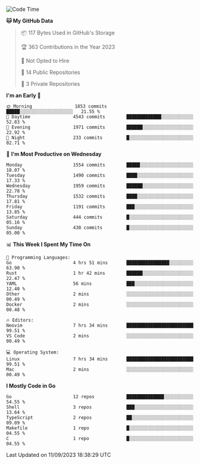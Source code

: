 <!--START_SECTION:waka-->
![Code Time](http://img.shields.io/badge/Code%20Time-145%20hrs%2032%20mins-blue)

**🐱 My GitHub Data** 

> 📦 117 Bytes Used in GitHub's Storage 
 > 
> 🏆 363 Contributions in the Year 2023
 > 
> 🚫 Not Opted to Hire
 > 
> 📜 14 Public Repositories 
 > 
> 🔑 3 Private Repositories 
 > 
**I'm an Early 🐤** 

```text
🌞 Morning                1853 commits        █████░░░░░░░░░░░░░░░░░░░░   21.55 % 
🌆 Daytime                4543 commits        █████████████░░░░░░░░░░░░   52.83 % 
🌃 Evening                1971 commits        ██████░░░░░░░░░░░░░░░░░░░   22.92 % 
🌙 Night                  233 commits         █░░░░░░░░░░░░░░░░░░░░░░░░   02.71 % 
```
📅 **I'm Most Productive on Wednesday** 

```text
Monday                   1554 commits        █████░░░░░░░░░░░░░░░░░░░░   18.07 % 
Tuesday                  1490 commits        ████░░░░░░░░░░░░░░░░░░░░░   17.33 % 
Wednesday                1959 commits        ██████░░░░░░░░░░░░░░░░░░░   22.78 % 
Thursday                 1532 commits        ████░░░░░░░░░░░░░░░░░░░░░   17.81 % 
Friday                   1191 commits        ███░░░░░░░░░░░░░░░░░░░░░░   13.85 % 
Saturday                 444 commits         █░░░░░░░░░░░░░░░░░░░░░░░░   05.16 % 
Sunday                   430 commits         █░░░░░░░░░░░░░░░░░░░░░░░░   05.00 % 
```


📊 **This Week I Spent My Time On** 

```text
💬 Programming Languages: 
Go                       4 hrs 51 mins       ████████████████░░░░░░░░░   63.90 % 
Rust                     1 hr 42 mins        ██████░░░░░░░░░░░░░░░░░░░   22.47 % 
YAML                     56 mins             ███░░░░░░░░░░░░░░░░░░░░░░   12.40 % 
Other                    2 mins              ░░░░░░░░░░░░░░░░░░░░░░░░░   00.49 % 
Docker                   2 mins              ░░░░░░░░░░░░░░░░░░░░░░░░░   00.48 % 

🔥 Editors: 
Neovim                   7 hrs 34 mins       █████████████████████████   99.51 % 
VS Code                  2 mins              ░░░░░░░░░░░░░░░░░░░░░░░░░   00.49 % 

💻 Operating System: 
Linux                    7 hrs 34 mins       █████████████████████████   99.51 % 
Mac                      2 mins              ░░░░░░░░░░░░░░░░░░░░░░░░░   00.49 % 
```

**I Mostly Code in Go** 

```text
Go                       12 repos            ██████████████░░░░░░░░░░░   54.55 % 
Shell                    3 repos             ███░░░░░░░░░░░░░░░░░░░░░░   13.64 % 
TypeScript               2 repos             ██░░░░░░░░░░░░░░░░░░░░░░░   09.09 % 
Makefile                 1 repo              █░░░░░░░░░░░░░░░░░░░░░░░░   04.55 % 
C                        1 repo              █░░░░░░░░░░░░░░░░░░░░░░░░   04.55 % 
```




 Last Updated on 11/09/2023 18:38:29 UTC
<!--END_SECTION:waka-->
